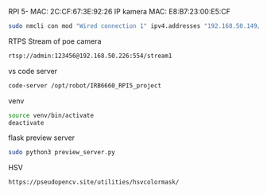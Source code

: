 RPI 5- MAC: 2C:CF:67:3E:92:26
IP kamera MAC: E8:B7:23:00:E5:CF

```bash
sudo nmcli con mod "Wired connection 1" ipv4.addresses "192.168.50.149/24" ipv4.gateway "192.168.50.200" ipv4.dns "8.8.8.8" ipv4.method manual
```


RTPS Stream of poe camera
```bash
rtsp://admin:123456@192.168.50.226:554/stream1
```

vs code server
```bash
code-server /opt/robot/IRB6660_RPI5_project
```

venv
```bash
source venv/bin/activate
deactivate
```

flask preview server
```bash
sudo python3 preview_server.py
```

HSV
```bash
https://pseudopencv.site/utilities/hsvcolormask/
```